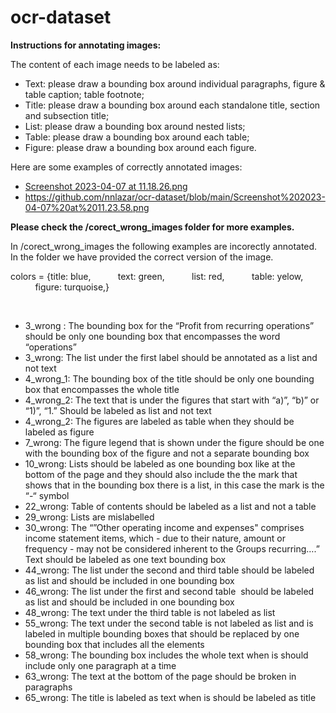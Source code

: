 # ocr-dataset

**Instructions for annotating images:**

  The content of each image needs to be labeled as:

  - Text: please draw a bounding box around individual paragraphs, figure & table caption; table footnote;
  - Title: please draw a bounding box around each standalone title, section and subsection title;
  - List: please draw a bounding box around nested lists;
  - Table: please draw a bounding box around each table;
  - Figure: please draw a bounding box around each figure.

Here are some examples of correctly annotated images:
  - [Screenshot 2023-04-07 at 11.18.26.png](https://github.com/nnlazar/ocr-dataset/blob/main/Screenshot%202023-04-07%20at%2011.18.26.png)
  - https://github.com/nnlazar/ocr-dataset/blob/main/Screenshot%202023-04-07%20at%2011.23.58.png
  
  

**Please check the /corect_wrong_images folder for more examples.**

In /corect_wrong_images the following examples are incorectly annotated. In the folder we have provided the correct version of the image.

colors = {title: blue,
          text: green,
          list: red,
          table: yelow,
          figure: turquoise,}

 
- 3_wrong : The bounding box for the “Profit from recurring operations” should be only one bounding box that encompasses the word “operations”
- 3_wrong: The list under the first label should be annotated as a list and not text
- 4_wrong_1: The bounding box of the title should be only one bounding box that encompasses the whole title
- 4_wrong_2: The text that is under the figures that start with “a)”, “b)” or “1)”, “1.” Should be labeled as list and not text
- 4_wrong_2: The figures are labeled as table when they should be labeled as figure
- 7_wrong: The figure legend that is shown under the figure should be one with the bounding box of the figure and not a separate bounding box
- 10_wrong: Lists should be labeled as one bounding box like at the bottom of the page and they should also include the the mark that shows that in the bounding box there is a list, in this case the mark is the “-“ symbol
- 22_wrong: Table of contents should be labeled as a list and not a table
- 29_wrong: Lists are mislabelled
- 30_wrong: The “”Other operating income and expenses" comprises income statement items, which - due to their nature, amount or frequency - may not be considered inherent to the Groups recurring….” Text should be labeled as one text bounding box
- 44_wrong: The list under the second and third table should be labeled as list and should be included in one bounding box
- 46_wrong: The list under the first and second table  should be labeled as list and should be included in one bounding box
- 48_wrong: The text under the third table is not labeled as list
- 55_wrong: The text under the second table is not labeled as list and is labeled in multiple bounding boxes that should be replaced by one bounding box that includes all the elements
- 58_wrong: The bounding box includes the whole text when is should include only one paragraph at a time
- 63_wrong: The text at the bottom of the page should be broken in paragraphs
- 65_wrong: The title is labeled as text when is should be labeled as title

